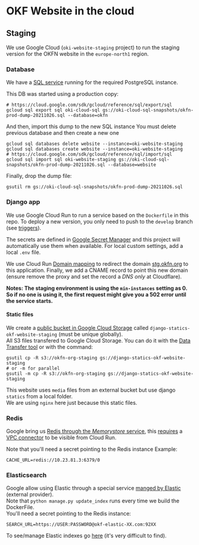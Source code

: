 # OKF Website in the cloud

## Staging

We use Google Cloud (`oki-website-staging` project) to run the staging version for the OKFN website in the `europe-north1` region.  

### Database 

We have a [SQL service](https://console.cloud.google.com/sql/instances?referrer=search&project=melodic-keyword-303819) running for the required PostgreSQL instance.  

This DB was started using a production copy:
```
# https://cloud.google.com/sdk/gcloud/reference/sql/export/sql
gcloud sql export sql oki-cloud-sql gs://oki-cloud-sql-snapshots/okfn-prod-dump-20211026.sql --database=okfn
```

And then, import this dump to the new SQL instance
You must delete previous database and then create a new one

```
gcloud sql databases delete website --instance=oki-website-staging
gcloud sql databases create website --instance=oki-website-staging
# https://cloud.google.com/sdk/gcloud/reference/sql/import/sql
gcloud sql import sql oki-website-staging gs://oki-cloud-sql-snapshots/okfn-prod-dump-20211026.sql --database=website
```

Finally, drop the dump file:
```
gsutil rm gs://oki-cloud-sql-snapshots/okfn-prod-dump-20211026.sql
```

### Django app

We use Google Cloud Run to run a service based on the `Dockerfile` in this repo. To deploy a new version, you only need to push to the `develop` branch (see [triggers](https://console.cloud.google.com/cloud-build/triggers?project=melodic-keyword-303819)).  

The secrets are defined in [Google Secret Manager](https://console.cloud.google.com/security/secret-manager?project=melodic-keyword-303819) and this project will automatically use them when available. For local custom settings, add a local `.env` file.  

We use Cloud Run [Domain mapping](https://console.cloud.google.com/run/domains?project=melodic-keyword-303819)
to redirect the domain [stg.okfn.org](https://stg.okfn.org) to this application. 
Finally, we add a CNAME record to point this new domain (ensure remove the proxy and set the record a _DNS only_ at Cloudflare).  

**Notes: The staging environment is using the `min-instances` setting as 0. So if no one is using it, the first request might give you a 502 error until the service starts.**

#### Static files

We create a
[public bucket in Google Cloud Storage](https://console.cloud.google.com/storage/browser?project=melodic-keyword-303819)
called `django-statics-okf-website-staging` (must be unique globally).  
All S3 files transfered to Google Cloud Storage. You can do it with the
[Data Transfer tool](https://console.cloud.google.com/transfer/cloud/jobs?cloudshell=true&project=melodic-keyword-303819)
or with the command:

```
gsutil cp -R s3://okfn-org-staging gs://django-statics-okf-website-staging
# or -m for parallel
gsutil -m cp -R s3://okfn-org-staging gs://django-statics-okf-website-staging
```

This website uses `media` files from an external bucket but use django `statics` from a local folder.  
We are using `nginx` here just because this static files.  

### Redis

Google bring us [Redis through the _Memorystore_ service](https://console.cloud.google.com/memorystore/redis/instances?project=melodic-keyword-303819),
this [requires](https://medium.com/google-cloud/using-memorystore-with-cloud-run-82e3d61df016)
a [VPC connector](https://console.cloud.google.com/networking/connectors/list?project=melodic-keyword-303819)
to be visible from Cloud Run.  

Note that you'll need a secret pointing to the Redis instance
Example:
```
CACHE_URL=redis://10.23.81.3:6379/0
```

### Elasticsearch

Google allow using Elastic through a special service
[manged by Elastic](https://cloud.elastic.co/deployments/d1bdd16cf365403fa92fdd7320a4d527)
(external provider).  
Note that `python manage.py update_index` runs every time we build the DockerFile.  
You'll need a secret pointing to the Redis instance:

```
SEARCH_URL=https://USER:PASSWORD@okf-elastic-XX.com:92XX
```

To see/manage Elastic indexes go [here](https://okf-elastic-stg-website.kb.europe-north1.gcp.elastic-cloud.com:9243/app/management/data/index_management/indices) (it's very difficult to find).  
